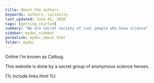 ```yaml
---
title: About the authors
keywords: authors, curiosity
last_updated: June 01, 2020
tags: [getting_started]
summary: "We are secret society of cool people who know science"
sidebar: mydoc_sidebar
permalink: mydoc_about.html
folder: mydoc
---
```


Online I'm known as Catbug.

This website is done by a secret group of anonymous science heroes.

{% include links.html %}
